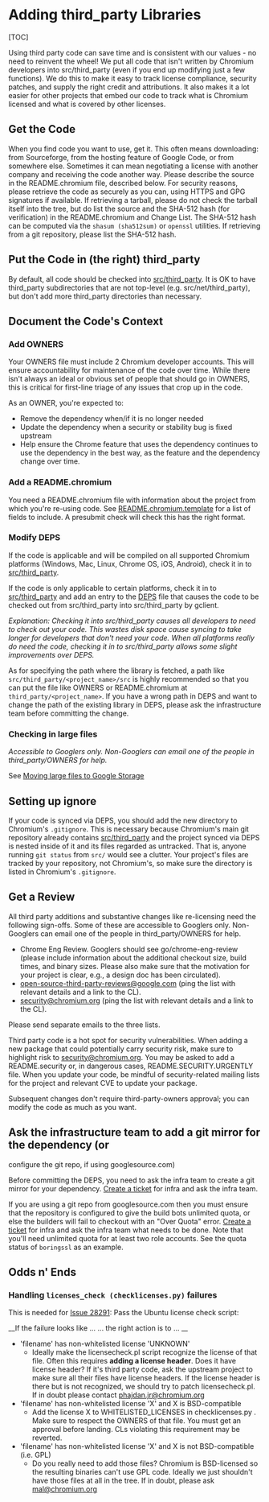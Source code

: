 # Adding third_party Libraries

[TOC]

Using third party code can save time and is consistent with our values - no need
to reinvent the wheel! We put all code that isn't written by Chromium developers
into src/third_party (even if you end up modifying just a few functions). We do
this to make it easy to track license compliance, security patches, and supply
the right credit and attributions. It also makes it a lot easier for other
projects that embed our code to track what is Chromium licensed and what is
covered by other licenses.

## Get the Code

When you find code you want to use, get it. This often means downloading: from
Sourceforge, from the hosting feature of Google Code, or from somewhere else.
Sometimes it can mean negotiating a license with another company and receiving
the code another way. Please describe the source in the README.chromium file,
described below.  For security reasons, please retrieve the code as securely as
you can, using HTTPS and GPG signatures if available.  If retrieving a tarball,
please do not check the tarball itself into the tree, but do list the source and
the SHA-512 hash (for verification) in the README.chromium and Change List. The
SHA-512 hash can be computed via the `shasum (sha512sum)` or `openssl`
utilities.  If retrieving from a git repository, please list the SHA-512 hash.

## Put the Code in (the right) third_party

By default, all code should be checked into
[src/third_party](http://src.chromium.org/viewvc/chrome/trunk/src/third_party/).
It is OK to have third_party subdirectories that are not top-level (e.g.
src/net/third_party), but don't add more third_party directories than necessary.

## Document the Code's Context

### Add OWNERS

Your OWNERS file must include 2 Chromium developer accounts. This will ensure
accountability for maintenance of the code over time. While there isn't always
an ideal or obvious set of people that should go in OWNERS, this is critical for
first-line triage of any issues that crop up in the code.

As an OWNER, you're expected to:

* Remove the dependency when/if it is no longer needed
* Update the dependency when a security or stability bug is fixed upstream
* Help ensure the Chrome feature that uses the dependency continues to use the
  dependency in the best way, as the feature and the dependency change over
  time.

### Add a README.chromium

You need a README.chromium file with information about the project from which
you're re-using code. See
[README.chromium.template](http://src.chromium.org/viewvc/chrome/trunk/src/third_party/README.chromium.template)
for a list of fields to include. A presubmit check will check this has the right
format.

### Modify DEPS

If the code is applicable and will be compiled on all supported Chromium
platforms (Windows, Mac, Linux, Chrome OS, iOS, Android), check it in to
[src/third_party](http://src.chromium.org/viewvc/chrome/trunk/src/third_party/). 

If the code is only applicable to certain platforms, check it in to
[src/third_party](http://src.chromium.org/viewvc/chrome/trunk/src/third_party/)
and add an entry to the
[DEPS](http://src.chromium.org/viewvc/chrome/trunk/src/DEPS) file that causes
the code to be checked out from src/third_party into src/third_party by gclient.

_Explanation: Checking it into src/third_party causes all developers to need to
check out your code. This wastes disk space cause syncing to take longer for
developers that don't need your code. When all platforms really do need the
code, checking it in to src/third_party allows some slight improvements over
DEPS._

As for specifying the path where the library is fetched, a path like
`src/third_party/<project_name>/src` is highly recommended so that you can put
the file like OWNERS or README.chromium at `third_party/<project_name>`. If you
have a wrong path in DEPS and want to change the path of the existing library in
DEPS, please ask the infrastructure team before committing the change.

### Checking in large files
_Accessible to Googlers only. Non-Googlers can email one of the people in
third_party/OWNERS for help._

See [Moving large files to Google Storage](https://goto.google.com/checking-in-large-files)

## Setting up ignore

If your code is synced via DEPS, you should add the new directory to Chromium's
`.gitignore`. This is necessary because Chromium's main git repository already
contains
[src/third_party](http://src.chromium.org/viewvc/chrome/trunk/src/third_party/)
and the project synced via DEPS is nested inside of it and its files regarded as
untracked. That is, anyone running `git status` from `src/` would see a clutter.
Your project's files are tracked by your repository, not Chromium's, so make
sure the directory is listed in Chromium's `.gitignore`.

## Get a Review

All third party additions and substantive changes like re-licensing need the
following sign-offs. Some of these are accessible to Googlers only. Non-Googlers
can email one of the people in third_party/OWNERS for help.

* Chrome Eng Review. Googlers should see go/chrome-eng-review (please include information about the additional checkout size, build times, and binary sizes. Please also make sure that the motivation for your project is clear, e.g., a design doc has been circulated).
* open-source-third-party-reviews@google.com (ping the list with relevant
  details and a link to the CL).
* security@chromium.org (ping the list with relevant details and a link to the
  CL).

Please send separate emails to the three lists.

Third party code is a hot spot for security vulnerabilities. When adding a new
package that could potentially carry security risk, make sure to highlight risk
to security@chromium.org. You may be asked to add a README.security or, in
dangerous cases, README.SECURITY.URGENTLY file. When you update your code, be
mindful of security-related mailing lists for the project and relevant CVE to
update your package.

Subsequent changes don't require third-party-owners approval; you can modify the
code as much as you want.

## Ask the infrastructure team to add a git mirror for the dependency (or
configure the git repo, if using googlesource.com)

Before committing the DEPS, you need to ask the infra team to create a git
mirror for your dependency. [Create a
ticket](https://bugs.chromium.org/p/chromium/issues/entry?template=Infra-Git)
for infra and ask the infra team.

If you are using a git repo from googlesource.com then you must ensure that the
repository is configured to give the build bots unlimited quota, or else the
builders will fail to checkout with an "Over Quota" error. [Create a
ticket](https://bugs.chromium.org/p/chromium/issues/entry?template=Infra-Git)
for infra and ask the infra team what needs to be done. Note that you'll need
unlimited quota for at least two role accounts. See the quota status of
`boringssl` as an example.

## Odds n' Ends

### Handling `licenses_check (checklicenses.py)` failures

This is needed for [Issue
28291](http://code.google.com/p/chromium/issues/detail?id=28291): Pass the
Ubuntu license check script:

__If the failure looks like ...   ... the right action is to ... __

* 'filename' has non-whitelisted license 'UNKNOWN'
    * Ideally make the licensecheck.pl script recognize the license of that
      file.  Often this requires __adding a license header__. Does it have
      license header? If it's third party code, ask the upstream project to make
      sure all their files have license headers.  If the license header is there
      but is not recognized, we should try to patch licensecheck.pl.  If in
      doubt please contact phajdan.jr@chromium.org
* 'filename' has non-whitelisted license 'X' and X is BSD-compatible
    * Add the license X to WHITELISTED_LICENSES in checklicenses.py . Make sure
      to respect the OWNERS of that file. You must get an approval before
      landing. CLs violating this requirement may be reverted.
* 'filename' has non-whitelisted license 'X' and X is not BSD-compatible (i.e.
  GPL)
    * Do you really need to add those files? Chromium is BSD-licensed so the
      resulting binaries can't use GPL code. Ideally we just shouldn't have
      those files at all in the tree. If in doubt, please ask mal@chromium.org

